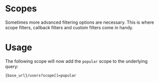 # Scopes

Sometimes more advanced filtering options are necessary. This is where scope filters, callback filters and custom filters come in handy.

# Usage

The following scope will now add the `popular` scope to the underlying query:

```markdown
{base_url}/users?scope[]=popular
```